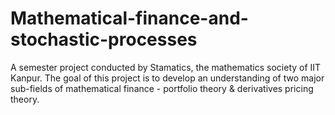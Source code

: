 # Mathematical-finance-and-stochastic-processes
A semester project conducted by Stamatics, the mathematics society of IIT Kanpur. The goal of this project is to develop an understanding of two major sub-fields of mathematical finance - portfolio theory &amp; derivatives pricing theory.
